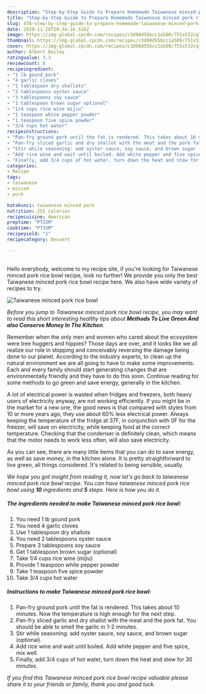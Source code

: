 ```yaml
---
description: "Step-by-Step Guide to Prepare Homemade Taiwanese minced pork rice bowl"
title: "Step-by-Step Guide to Prepare Homemade Taiwanese minced pork rice bowl"
slug: 476-step-by-step-guide-to-prepare-homemade-taiwanese-minced-pork-rice-bowl
date: 2020-11-28T20:34:16.516Z
image: https://img-global.cpcdn.com/recipes/c3d90d55bcc1a500/751x532cq70/taiwanese-minced-pork-rice-bowl-recipe-main-photo.jpg
thumbnail: https://img-global.cpcdn.com/recipes/c3d90d55bcc1a500/751x532cq70/taiwanese-minced-pork-rice-bowl-recipe-main-photo.jpg
cover: https://img-global.cpcdn.com/recipes/c3d90d55bcc1a500/751x532cq70/taiwanese-minced-pork-rice-bowl-recipe-main-photo.jpg
author: Albert Bailey
ratingvalue: 3.3
reviewcount: 8
recipeingredient:
- "1 lb gound pork"
- "4 garlic cloves"
- "1 tablespoon dry shallots"
- "2 tablespoons oyster sauce"
- "3 tablespoons soy sauce"
- "1 tablespoon brown sugar optional"
- "1/4 cups rice wine mijiu"
- "1 teaspoon white pepper powder"
- "1 teaspoon five spice powder"
- "3/4 cups hot water"
recipeinstructions:
- "Pan-fry ground pork until the fat is rendered. This takes about 10 minutes. Now the temperature is high enough for the next step."
- "Pan-fry sliced garlic and dry shallot with the meat and the pork fat. You should be able to smell the garlic in 1-2 minutes."
- "Stir while seasoning: add oyster sauce, soy sauce, and brown sugar (optional)."
- "Add rice wine and wait until boiled. Add white pepper and five spice, mix well."
- "Finally, add 3/4 cups of hot water, turn down the heat and stew for 30 minutes."
categories:
- Recipe
tags:
- taiwanese
- minced
- pork

katakunci: taiwanese minced pork 
nutrition: 252 calories
recipecuisine: American
preptime: "PT22M"
cooktime: "PT35M"
recipeyield: "1"
recipecategory: Dessert

---
```

<br>
Hello everybody, welcome to my recipe site, if you're looking for Taiwanese minced pork rice bowl recipe, look no further! We provide you only the best Taiwanese minced pork rice bowl recipe here. We also have wide variety of recipes to try.
<br>


![Taiwanese minced pork rice bowl](https://img-global.cpcdn.com/recipes/c3d90d55bcc1a500/751x532cq70/taiwanese-minced-pork-rice-bowl-recipe-main-photo.jpg)

<i>Before you jump to Taiwanese minced pork rice bowl recipe, you may want to read this short interesting healthy tips about 
<strong>Methods To Live Green And also Conserve Money In The Kitchen</strong>.</i>
</br>

Remember when the only men and women who cared about the ecosystem were tree huggers and hippies? Those days are over, and it looks like we all realize our role in stopping and conceivably reversing the damage being done to our planet. According to the industry experts, to clean up the natural environment we are all going to have to make some improvements. Each and every family should start generating changes that are environmentally friendly and they have to do this soon. Continue reading for some methods to go green and save energy, generally in the kitchen.

A lot of electrical power is wasted when fridges and freezers, both heavy users of electricity anyway, are not working efficiently. If you might be in the market for a new one, the good news is that compared with styles from 10 or more years ago, they use about 60% less electrical power. Always keeping the temperature of the fridge at 37F, in conjunction with 0F for the freezer, will save on electricity, while keeping food at the correct temperature. Checking that the condenser is definitely clean, which means that the motor needs to work less often, will also save electricity.

As you can see, there are many little items that you can do to save energy, as well as save money, in the kitchen alone. It is pretty straightforward to live green, all things considered. It's related to being sensible, usually.


<i>We hope you got insight from reading it, now let's go back to taiwanese minced pork rice bowl recipe. You can have taiwanese minced pork rice bowl using <strong>10</strong> ingredients and <strong>5</strong> steps. Here is how you do it.
</i>

##### The ingredients needed to make Taiwanese minced pork rice bowl:

1. You need 1 lb gound pork
1. You need 4 garlic cloves
1. Use 1 tablespoon dry shallots
1. You need 2 tablespoons oyster sauce
1. Prepare 3 tablespoons soy sauce
1. Get 1 tablespoon brown sugar (optional)
1. Take 1/4 cups rice wine (mijiu)
1. Provide 1 teaspoon white pepper powder
1. Take 1 teaspoon five spice powder
1. Take 3/4 cups hot water


##### Instructions to make Taiwanese minced pork rice bowl:

1. Pan-fry ground pork until the fat is rendered. This takes about 10 minutes. Now the temperature is high enough for the next step.
1. Pan-fry sliced garlic and dry shallot with the meat and the pork fat. You should be able to smell the garlic in 1-2 minutes.
1. Stir while seasoning: add oyster sauce, soy sauce, and brown sugar (optional).
1. Add rice wine and wait until boiled. Add white pepper and five spice, mix well.
1. Finally, add 3/4 cups of hot water, turn down the heat and stew for 30 minutes.


<i>If you find this Taiwanese minced pork rice bowl recipe valuable please share it to your friends or family, thank you and good luck.</i>
